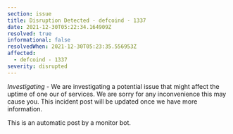 ```yaml
---
section: issue
title: Disruption Detected - defcoind - 1337
date: 2021-12-30T05:22:34.164909Z
resolved: true
informational: false
resolvedWhen: 2021-12-30T05:23:35.556953Z
affected:
  - defcoind - 1337
severity: disrupted
---
```

*Investigating* - We are investigating a potential issue that might affect the uptime of one our of services. We are sorry for any inconvenience this may cause you. This incident post will be updated once we have more information.

This is an automatic post by a monitor bot.
        
